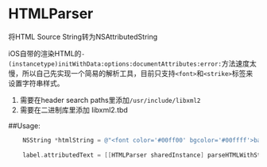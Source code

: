# HTMLParser
将HTML Source String转为NSAttributedString

iOS自带的渲染HTML的`- (instancetype)initWithData:options:documentAttributes:error:`方法速度太慢，所以自己先实现一个简易的解析工具，目前只支持`<font>`和`<strike>`标签来设置字符串样式。

1. 需要在header search paths里添加`/usr/include/libxml2`
2. 需要在二进制库里添加 libxml2.tbd

##Usage:

```objective-c
    NSString *htmlString = @"<font color='#00ff00' bgcolor='#00ffff'>bai<font size='24' color='#ff00ff'>This <strike>is aaa</strike> some text!</font>bai</font><font color='#000000'>价格：</font><font color='#00ffff'>33.4</font><font color='#00ff00'>bai<font size='24' color='#ff00ff'>This <strike>is aaa</strike> some text!</font>bai</font><font color='#000000'>价格：</font><font color='#00ffff'>33.4</font><font color='#00ff00'>bai<font size='24' color='#ff00ff'>This <strike>is aaa</strike> some text!</font>bai</font><font color='#000000'>价格：</font><font color='#00ffff'>33.4</font><font color='#00ff00'>bai<font size='24' color='#ff00ff'>This <strike>is aaa</strike> some text!</font>bai</font><font color='#000000'>价格：</font><font color='#00ffff'>33.4</font><font color='#00ff00'>bai<font size='24' color='#ff00ff'>This <strike>is aaa</strike> some text!</font>bai</font><font color='#000000'>价格：</font><font color='#00ffff'>33.4</font>";
    
    label.attributedText = [[HTMLParser sharedInstance] parseHTMLWithString:htmlString error:nil];
```